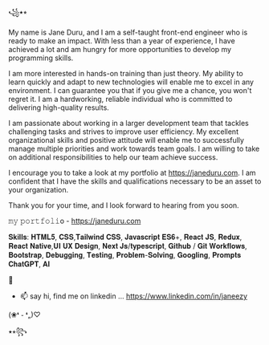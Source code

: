 ꧁⭑⭒ 

My name is Jane Duru, and I am a self-taught front-end engineer who is ready to make an impact. With less than a year of experience, I have achieved a lot and am hungry for more opportunities to develop my programming skills.

I am more interested in hands-on training than just theory. My ability to learn quickly and adapt to new technologies will enable me to excel in any environment. I can guarantee you that if you give me a chance, you won't regret it. I am a hardworking, reliable individual who is committed to delivering high-quality results.

I am passionate about working in a larger development team that tackles challenging tasks and strives to improve user efficiency. My excellent organizational skills and positive attitude will enable me to successfully manage multiple priorities and work towards team goals. I am willing to take on additional responsibilities to help our team achieve success.

I encourage you to take a look at my portfolio at https://janeduru.com. I am confident that I have the skills and qualifications necessary to be an asset to your organization.

Thank you for your time, and I look forward to hearing from you soon.




𝚖𝚢 𝚙𝚘𝚛𝚝𝚏𝚘𝚕𝚒o - https://janeduru.com 

 𝐒𝐤𝐢𝐥𝐥𝐬: 
𝐇𝐓𝐌𝐋𝟓, 𝐂𝐒𝐒,𝐓𝐚𝐢𝐥𝐰𝐢𝐧𝐝 𝐂𝐒𝐒, 𝐉𝐚𝐯𝐚𝐬𝐜𝐫𝐢𝐩𝐭 𝐄𝐒𝟔+, 𝐑𝐞𝐚𝐜𝐭 𝐉𝐒, 𝐑𝐞𝐝𝐮𝐱, 𝐑𝐞𝐚𝐜𝐭 𝐍𝐚𝐭𝐢𝐯𝐞,𝐔𝐈 𝐔𝐗 𝐃𝐞𝐬𝐢𝐠𝐧, 𝐍𝐞𝐱𝐭 𝐉𝐬/𝐭𝐲𝐩𝐞𝐬𝐜𝐫𝐢𝐩𝐭, 𝐆𝐢𝐭𝐡𝐮𝐛 / 𝐆𝐢𝐭 𝐖𝐨𝐫𝐤𝐟𝐥𝐨𝐰𝐬, 𝐁𝐨𝐨𝐭𝐬𝐭𝐫𝐚𝐩, 𝐃𝐞𝐛𝐮𝐠𝐠𝐢𝐧𝐠, 𝐓𝐞𝐬𝐭𝐢𝐧𝐠, 𝐏𝐫𝐨𝐛𝐥𝐞𝐦-𝐒𝐨𝐥𝐯𝐢𝐧𝐠, 𝐆𝐨𝐨𝐠𝐥𝐢𝐧𝐠, 𝐏𝐫𝐨𝐦𝐩𝐭𝐬 𝐂𝐡𝐚𝐭𝐆𝐏𝐓, 𝐀𝐈



 
 💞️ 
- 📫 say hi, find me on linkedin ... https://www.linkedin.com/in/janeezy

(❀❛ ֊ ❛„)♡ 


⭑⭒꧂
